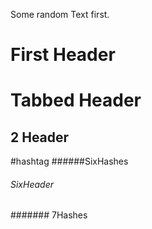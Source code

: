 Some random Text first.
# First Header
   # Tabbed Header
## 2 Header
#hashtag
######SixHashes
###### SixHeader
####### 7Hashes
